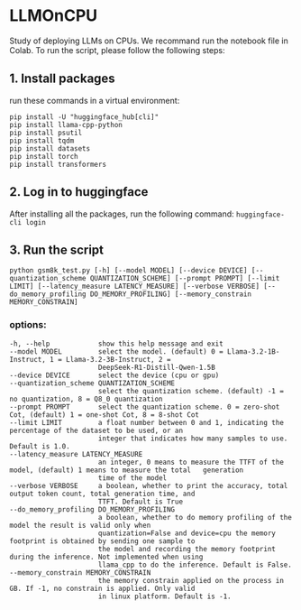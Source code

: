 # LLMOnCPU
Study of deploying LLMs on CPUs. We recommand run the notebook file in Colab.
To run the script, please follow the following steps:
## 1. Install packages
   run these commands in a virtual environment:
   ```
   pip install -U "huggingface_hub[cli]"
   pip install llama-cpp-python
   pip install psutil
   pip install tqdm
   pip install datasets
   pip install torch
   pip install transformers
   ```
## 2. Log in to huggingface
   After installing all the packages, run the following command:
   `huggingface-cli login`
## 3. Run the script
   `python gsm8k_test.py [-h] [--model MODEL] [--device DEVICE] [--quantization_scheme QUANTIZATION_SCHEME]
                     [--prompt PROMPT] [--limit LIMIT] [--latency_measure LATENCY_MEASURE] [--verbose VERBOSE]
                     [--do_memory_profiling DO_MEMORY_PROFILING] [--memory_constrain MEMORY_CONSTRAIN] `

  ### options:
    -h, --help            show this help message and exit
    --model MODEL         select the model. (default) 0 = Llama-3.2-1B-Instruct, 1 = Llama-3.2-3B-Instruct, 2 =
                          DeepSeek-R1-Distill-Qwen-1.5B
    --device DEVICE       select the device (cpu or gpu)
    --quantization_scheme QUANTIZATION_SCHEME
                          select the quantization scheme. (default) -1 = no quantization, 8 = Q8_0 quantization
    --prompt PROMPT       select the quantization scheme. 0 = zero-shot Cot, (default) 1 = one-shot Cot, 8 = 8-shot Cot
    --limit LIMIT         a float number between 0 and 1, indicating the percentage of the dataset to be used, or an
                          integer that indicates how many samples to use. Default is 1.0.
    --latency_measure LATENCY_MEASURE
                          an integer, 0 means to measure the TTFT of the model, (default) 1 means to measure the total   generation
                          time of the model
    --verbose VERBOSE     a boolean, whether to print the accuracy, total output token count, total generation time, and
                          TTFT. Default is True
    --do_memory_profiling DO_MEMORY_PROFILING
                          a boolean, whether to do memory profiling of the model the result is valid only when
                          quantization=False and device=cpu the memory footprint is obtained by sending one sample to
                          the model and recording the memory footprint during the inference. Not implemented when using
                          llama_cpp to do the inference. Default is False.
    --memory_constrain MEMORY_CONSTRAIN
                          the memory constrain applied on the process in GB. If -1, no constrain is applied. Only valid
                          in linux platform. Default is -1.
   
